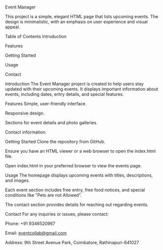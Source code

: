 Event Manager

This project is a simple, elegant HTML page that lists upcoming events. The design is minimalistic, with an emphasis on user experience and visual appeal.

Table of Contents
Introduction

Features

Getting Started

Usage

Contact

Introduction
The Event Manager project is created to help users stay updated with their upcoming events. It displays important information about events, including dates, entry details, and special features.

Features
Simple, user-friendly interface.

Responsive design.

Sections for event details and photo galleries.

Contact information.

Getting Started
Clone the repository from GitHub.

Ensure you have an HTML viewer or a web browser to open the index.html file.

Open index.html in your preferred browser to view the events page.

Usage
The homepage displays upcoming events with titles, descriptions, and images.

Each event section includes free entry, free food notices, and special conditions like "Pets are not Allowed".

The contact section provides details for reaching out regarding events.

Contact
For any inquiries or issues, please contact:

Phone: +91 9346520967

Email: eventcollab@gmail.com

Address: 9th Street Avenue Park, Coimbatore, Rathinapuri-641027

